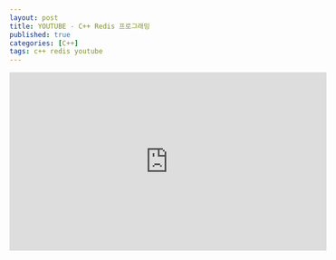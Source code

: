 ```yaml
---
layout: post
title: YOUTUBE - C++ Redis 프로그래밍
published: true
categories: [C++]
tags: c++ redis youtube
---
```

<iframe width="560" height="315" src="https://www.youtube.com/embed/pGo1TnPH43Y" frameborder="0" allow="accelerometer; autoplay; clipboard-write; encrypted-media; gyroscope; picture-in-picture" allowfullscreen></iframe>  
  